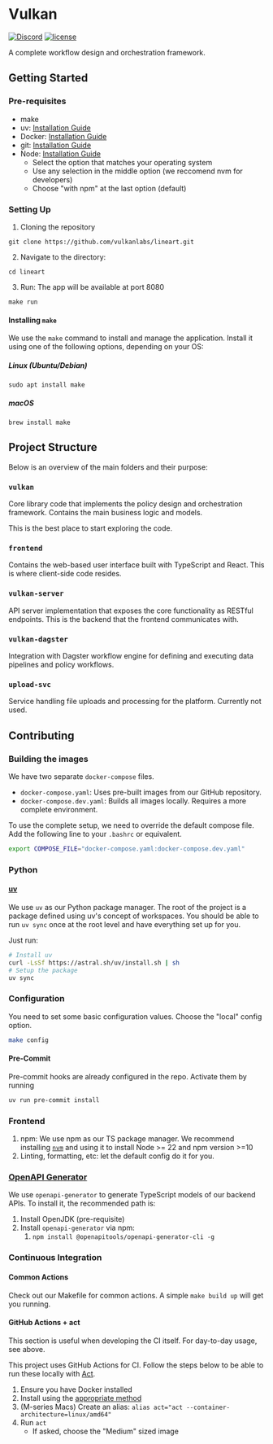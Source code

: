 # Vulkan

[![Discord](https://img.shields.io/badge/Discord-Vulkan%20Labs-5865F2.svg?logo=discord)](https://discord.gg/2tAYKfJynV)
[![license](https://img.shields.io/badge/License-Apache_2.0-green)](https://github.com/vulkanlabs/lineart/blob/master/LICENSE)

A complete workflow design and orchestration framework.

## Getting Started

### Pre-requisites

- make
- uv: [Installation Guide](https://github.com/astral-sh/uv?tab=readme-ov-file#installation)
- Docker: [Installation Guide](https://docs.docker.com/get-started/get-docker/)
- git: [Installation Guide](https://git-scm.com/book/en/v2/Getting-Started-Installing-Git)
- Node: [Installation Guide](https://nodejs.org/en/download)
  - Select the option that matches your operating system
  - Use any selection in the middle option (we reccomend nvm for developers)
  - Choose "with npm" at the last option (default)

### Setting Up

1. Cloning the repository

```
git clone https://github.com/vulkanlabs/lineart.git
```

2. Navigate to the directory:

```
cd lineart
```

3. Run: The app will be available at port 8080

```
make run
```

#### Installing `make`

We use the `make` command to install and manage the application. Install it using one of the following options, depending on your OS:

##### Linux (Ubuntu/Debian)

```
sudo apt install make
```

##### macOS

```
brew install make
```

## Project Structure

Below is an overview of the main folders and their purpose:

### `vulkan`

Core library code that implements the policy design and orchestration framework. Contains the main business logic and models.

This is the best place to start exploring the code.

### `frontend`

Contains the web-based user interface built with TypeScript and React. This is where client-side code resides.

### `vulkan-server`

API server implementation that exposes the core functionality as RESTful endpoints. This is the backend that the frontend communicates with.

### `vulkan-dagster`

Integration with Dagster workflow engine for defining and executing data pipelines and policy workflows.

### `upload-svc`

Service handling file uploads and processing for the platform. Currently not used.

## Contributing

### Building the images

We have two separate `docker-compose` files.

- `docker-compose.yaml`: Uses pre-built images from our GitHub repository.
- `docker-compose.dev.yaml`: Builds all images locally. Requires a more complete environment.

To use the complete setup, we need to override the default compose file.
Add the following line to your `.bashrc` or equivalent.

```sh
export COMPOSE_FILE="docker-compose.yaml:docker-compose.dev.yaml"
```

### Python

#### [uv](https://github.com/astral-sh/uv)

We use `uv` as our Python package manager.
The root of the project is a package defined using uv's concept of workspaces.
You should be able to run `uv sync` once at the root level and have everything set up for you.

Just run:

```bash
# Install uv
curl -LsSf https://astral.sh/uv/install.sh | sh
# Setup the package
uv sync
```

### Configuration

You need to set some basic configuration values.
Choose the "local" config option.

```bash
make config
```

#### Pre-Commit

Pre-commit hooks are already configured in the repo.
Activate them by running

```bash
uv run pre-commit install
```

### Frontend

1. npm: We use npm as our TS package manager. We recommend installing [`nvm`](https://github.com/nvm-sh/nvm?tab=readme-ov-file#installing-and-updating) and using it to install Node >= 22 and npm version >=10
2. Linting, formatting, etc: let the default config do it for you.

### [OpenAPI Generator](https://github.com/OpenAPITools/openapi-generator?tab=readme-ov-file)

We use `openapi-generator` to generate TypeScript models of our backend APIs.
To install it, the recommended path is:

1. Install OpenJDK (pre-requisite)
2. Install `openapi-generator` via npm:
   1. `npm install @openapitools/openapi-generator-cli -g`

### Continuous Integration

#### Common Actions

Check out our Makefile for common actions.
A simple `make build up` will get you running.

#### GitHub Actions + act

This section is useful when developing the CI itself.
For day-to-day usage, see above.

This project uses GitHub Actions for CI.
Follow the steps below to be able to run these locally with [Act](https://github.com/nektos/act).

1. Ensure you have Docker installed
2. Install using the [appropriate method](https://nektosact.com/installation/index.html)
3. (M-series Macs) Create an alias: `alias act="act --container-architecture=linux/amd64"`
4. Run `act`
   - If asked, choose the "Medium" sized image
